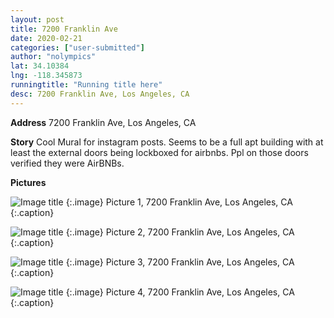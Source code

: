 ```yaml
---
layout: post
title: 7200 Franklin Ave
date: 2020-02-21
categories: ["user-submitted"]
author: "nolympics"
lat: 34.10384
lng: -118.345873
runningtitle: "Running title here"
desc: 7200 Franklin Ave, Los Angeles, CA
---
```

**Address**
7200 Franklin Ave, Los Angeles, CA

**Story**
Cool Mural for instagram posts. Seems to be a full apt building with at least the external doors being lockboxed for airbnbs. Ppl on those doors verified they were AirBNBs.

**Pictures**

 ![Image title](https://dl.airtable.com/.attachmentThumbnails/fa871a9edaf09c605a4d3c28339632c3/e3403263)
   {:.image}
Picture 1, 7200 Franklin Ave, Los Angeles, CA
   {:.caption}


![Image title](https://dl.airtable.com/.attachmentThumbnails/4c7ffe67f8be8df5250a4f5f6c2b2b22/808be5d0)
   {:.image}
Picture 2, 7200 Franklin Ave, Los Angeles, CA
   {:.caption}


![Image title](https://dl.airtable.com/.attachmentThumbnails/731242d3dc35a88837377e799f0d85d0/398af7d3)
   {:.image}
Picture 3, 7200 Franklin Ave, Los Angeles, CA
   {:.caption}


![Image title](https://dl.airtable.com/.attachmentThumbnails/49c7de103846d39ef2f14bc2f1b17dec/8830d53f)
   {:.image}
Picture 4, 7200 Franklin Ave, Los Angeles, CA
   {:.caption}
